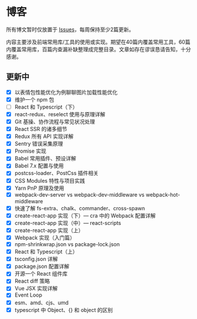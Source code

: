 # 博客

所有博文暂时仅放置于 [Issues](https://github.com/wjcj/blog/issues)，每周保持至少2篇更新。

内容主要涉及前端常用库/工具的使用或实现。期望在40篇内覆盖常用工具，60篇内覆盖常用库，百篇内查漏补缺整理成完整目录。文章如存在谬误恳请告知，十分感谢。

## 更新中

- [x] 以表情包性能优化为例聊聊图片加载性能优化
- [x] 维护一个 npm 包
- [ ] React 和 Typescript（下）
- [x] react-redux、reselect 使用与原理详解
- [x] Git 基操、协作流程与常见状况处理
- [x] React SSR 的诸多细节
- [x] Redux 所有 API 实现详解
- [x] Sentry 错误采集原理
- [x] Promise 实现
- [x] Babel 常用插件、预设详解
- [x] Babel 7.x 配置与使用
- [x] postcss-loader、PostCss 插件相关
- [x] CSS Modules 特性与项目实践
- [x] Yarn PnP 原理及使用
- [x] webpack-dev-server vs webpack-dev-middleware vs webpack-hot-middleware
- [x] 快速了解 fs-extra、chalk、commander、cross-spawn
- [x] create-react-app 实现（下）— cra 中的 Webpack 配置详解
- [x] create-react-app 实现（中）— react-scripts
- [x] create-react-app 实现（上）
- [x] Webpack 实现（入门篇）
- [x] npm-shrinkwrap.json vs package-lock.json
- [x] React 和 Typescript（上）
- [x] tsconfig.json 详解
- [x] package.json 配置详解
- [x] 开源一个 React 组件库
- [x] React diff 策略
- [x] Vue JSX 实现详解
- [x] Event Loop
- [x] esm、amd、cjs、umd
- [x] typescript 中 Object、{} 和 object 的区别
